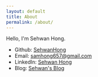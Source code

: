 ```yaml
---
layout: default
title: About
permalink: /about/
---
```


Hello, I'm Sehwan Hong.

- Github: [SehwanHong](https://github.com/SehwanHong)
- Email: [samhong657@gmail.com](mailto:samhong657@gmail.com)
- LinkedIn: [Sehwan Hong](https://www.linkedin.com/in/sehwanhong/)
- Blog: [Sehwan's Blog](https://sehwanhong.github.io)
